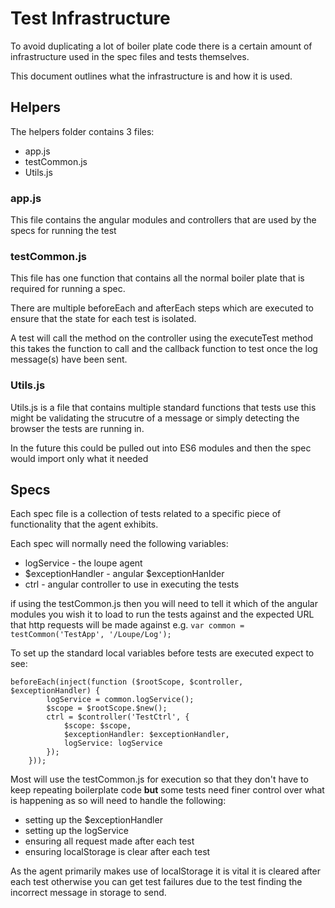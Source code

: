 # Test Infrastructure
To avoid duplicating a lot of boiler plate code there is a certain amount of infrastructure used
in the spec files and tests themselves.

This document outlines what the infrastructure is and how it is used.

## Helpers
The helpers folder contains 3 files:
 * app.js
 * testCommon.js
 * Utils.js
 
### app.js
This file contains the angular modules and controllers that are used by the specs for running the test

### testCommon.js
This file has one function that contains all the normal boiler plate that is required for running a spec.

There are multiple beforeEach and afterEach steps which are executed to ensure that the state for each test is isolated.

A test will call the method on the controller using the executeTest method
this takes the function to call and the callback function to test once the log message(s) have been sent.

### Utils.js
Utils.js is a file that contains multiple standard functions that tests use this might be validating the strucutre of a message
or simply detecting the browser the tests are running in.

In the future this could be pulled out into ES6 modules and then the spec would import only what it needed

## Specs

Each spec file is a collection of tests related to a specific piece of functionality that the agent exhibits.

Each spec will normally need the following variables:
* logService - the loupe agent
* $exceptionHandler - angular $exceptionHanlder
* ctrl - angular controller to use in executing the tests

if using the testCommon.js then you will need to tell it which of the angular modules you wish it to 
load to run the tests against and the expected URL that http requests will be made against
 e.g. ``var common = testCommon('TestApp', '/Loupe/Log');``

To set up the standard local variables before tests are executed expect to see:

```
beforeEach(inject(function ($rootScope, $controller, $exceptionHandler) {
        logService = common.logService();
        $scope = $rootScope.$new();
        ctrl = $controller('TestCtrl', {
            $scope: $scope,
            $exceptionHandler: $exceptionHandler,
            logService: logService
        });
    })); 
```

Most will use the testCommon.js for execution so that they don't have to keep repeating boilerplate code **but**
some tests need finer control over what is happening as so will need to handle the following:
* setting up the $exceptionHandler
* setting up the logService
* ensuring all request made after each test
* ensuring localStorage is clear after each test

As the agent primarily makes use of localStorage it is vital it is cleared after each test otherwise you can get
test failures due to the test finding the incorrect message in storage to send. 